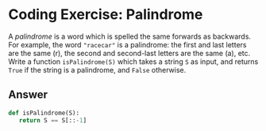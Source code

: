 # Coding Exercise: Palindrome

A *palindrome* is a word which is spelled the same forwards as backwards. For example, the word
`"racecar"`
is a palindrome: the first and last letters are the same (r), the second and second-last letters are the same (a), etc. 
Write a function `isPalindrome(S)` which takes a string `S` as input, and returns `True` if the string is a palindrome, and `False` otherwise.

## Answer
```python
def isPalindrome(S):
   return S == S[::-1]
